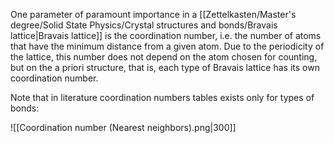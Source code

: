 One parameter of paramount importance in a [[Zettelkasten/Master's degree/Solid State Physics/Crystal structures and bonds/Bravais lattice|Bravais lattice]] is the coordination number, i.e. the number of atoms that have the minimum distance from a given atom.
Due to the periodicity of the lattice, this number does not depend on the atom chosen for counting, but on the a priori structure, that is, each type of Bravais lattice has its own coordination number.

Note that in literature coordination numbers tables exists only for types of bonds:

![[Coordination number (Nearest neighbors).png|300]]
